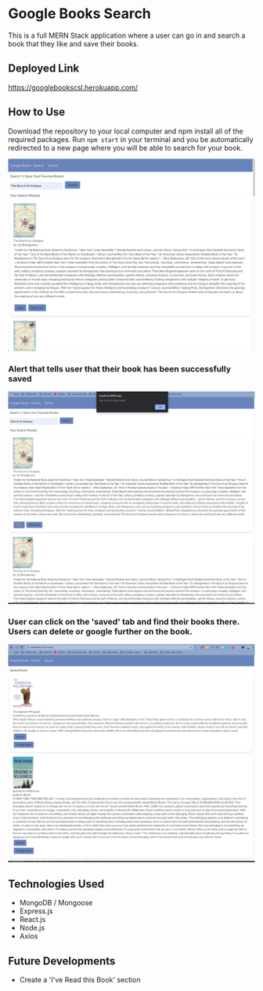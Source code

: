 # Google Books Search 

This is a full MERN Stack application where a user can go in and search a book that they like and save their books. 

## Deployed Link

https://googlebookscsl.herokuapp.com/

## How to Use

Download the repository to your local computer and npm install all of the required packages. Run `npm start` in your terminal and you be automatically redirected to a new page where you will be able to search for your book. 

![](img/booksearch.png)

### Alert that tells user that their book has been successfully saved

![](img/saved.png)

### User can click on the 'saved' tab and find their books there. Users can delete or google further on the book. 

![](img/savedbooks.png)

## Technologies Used

- MongoDB / Mongoose
- Express.js 
- React.js
- Node.js
- Axios 

## Future Developments 

- Create a 'I've Read this Book' section